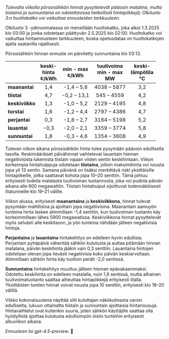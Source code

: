 *Tulevalla viikolla pörssisähkön hinnat pysyttelevät pääosin matalina, mutta tiistaina ja sunnuntaina on odotettavissa hetkellisiä hintapiikkejä; Olkiluoto 3:n huoltokatko voi vaikuttaa ennusteiden tarkkuuteen.*

Olkiluoto 3 -ydinvoimalassa on meneillään huoltokatko, joka alkoi 1.3.2025 klo 03:00 ja jonka odotetaan päättyvän 2.5.2025 klo 02:00. Huoltokatko voi vaikuttaa hintaennusteen tarkkuuteen, koska opetusdataa on huoltokatkojen ajalta saatavilla rajallisesti.

Pörssisähkön hinnan ennuste on päivitetty sunnuntaina klo 03:13.

|           | keski-<br>hinta<br>¢/kWh | min - max<br>¢/kWh | tuulivoima<br>min - max<br>MW | keski-<br>lämpötila<br>°C |
|:-------------|:----------------:|:----------------:|:-------------:|:-------------:|
| **maanantai** | 1,4 | -1,4 – 5,6 | 4038 – 5877 | 3,2 |
| **tiistai** | 4,7 | -0,2 – 13,1 | 545 – 4559 | 4,2 |
| **keskiviikko** | 1,3 | -1,0 – 5,2 | 2129 – 4195 | 4,8 |
| **torstai** | 1,6 | -1,2 – 4,4 | 2797 – 4386 | 4,7 |
| **perjantai** | 0,3 | -1,8 – 2,7 | 3164 – 5198 | 5,2 |
| **lauantai** | -0,3 | -2,0 – 2,1 | 3359 – 3774 | 5,8 |
| **sunnuntai** | 1,8 | -0,3 – 4,6 | 1354 – 3608 | 4,9 |

Tulevan viikon aikana pörssisähkön hinta tulee pysymään pääosin edullisella tasolla. Keskimääräiset päivähinnat vaihtelevat lauantain hieman negatiivisista lukemista tiistain vajaan viiden sentin keskihintaan. Viikon korkeimpia hintahuippuja odotetaan **tiistaina**, jolloin maksimihinta voi nousta jopa yli 13 sentin. Samana päivänä on lisäksi merkittävä riski yksittäisille hintapiikeille, jotka saattavat kohota jopa 10–20 senttiin. Tämä johtuu erityisesti todella matalasta tuulivoiman tuotannosta, joka voi pudota päivän aikana alle 600 megawattiin. Tiistain hintahuiput sijoittuvat todennäköisesti iltatunneille klo 19–21 välille.

Viikon alussa, erityisesti **maanantaina** ja **keskiviikkona**, hinnat tulevat pysymään maltillisina ja ajoittain jopa negatiivisina. Maanantain aamuyön tunteina hinta laskee alimmillaan -1,4 senttiin, kun tuulivoiman tuotanto käy korkeimmillaan lähes 5900 megawatissa. Keskiviikkona hinnat pysyttelevät myös selvästi alle keskitason, ja yön tunteina nähdään jälleen negatiivisia hintoja.

**Perjantaina** ja **lauantaina** hintakehitys on edelleen hyvin edullista. Perjantain pyhäpäivä vähentää sähkön kulutusta ja auttaa pitämään hinnan matalana, päivän keskihinta jääkin vain 0,3 senttiin. Lauantaina hintojen odotetaan olevan jopa lievästi negatiivisia koko päivän keskiarvoltaan. Alimmillaan sähkön hinta käy tuolloin peräti -2,0 sentissä.

**Sunnuntaina** hintakehitys muuttuu jälleen hieman epävakaammaksi. Odotettu keskihinta on edelleen matalalla, noin 1,8 sentissä, mutta alhainen tuulivoimatuotanto saattaa aiheuttaa hintapiikkejä erityisesti illalla. Yksittäisten tuntien hinnat voivat nousta jopa 10 senttiin, erityisesti klo 18–20 välillä.

Viikko kokonaisuutena näyttää silti kuluttajan näkökulmasta varsin edulliselta, lukuun ottamatta tiistain ja sunnuntain ajoittaisia hintanousuja. Hintavaihtelut ovat kuitenkin suuria, joten sähkön käyttäjille saattaa olla hyödyllistä ajoittaa kulutusta edullisimpiin öisiin tunteihin erityisesti alkuviikon aikana.

*Ennusteen loi gpt-4.5-preview.* 🍃
